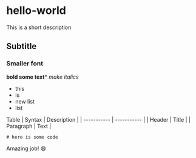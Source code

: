 # hello-world
This is a short description

## Subtitle
### Smaller font

**bold some text***
*make italics*

- this 
- is 
- new list
- list

Table	| Syntax | Description |
| ----------- | ----------- |
| Header | Title |
| Paragraph | Text |

```
# here is some code
```

Amazing job! :smile:
